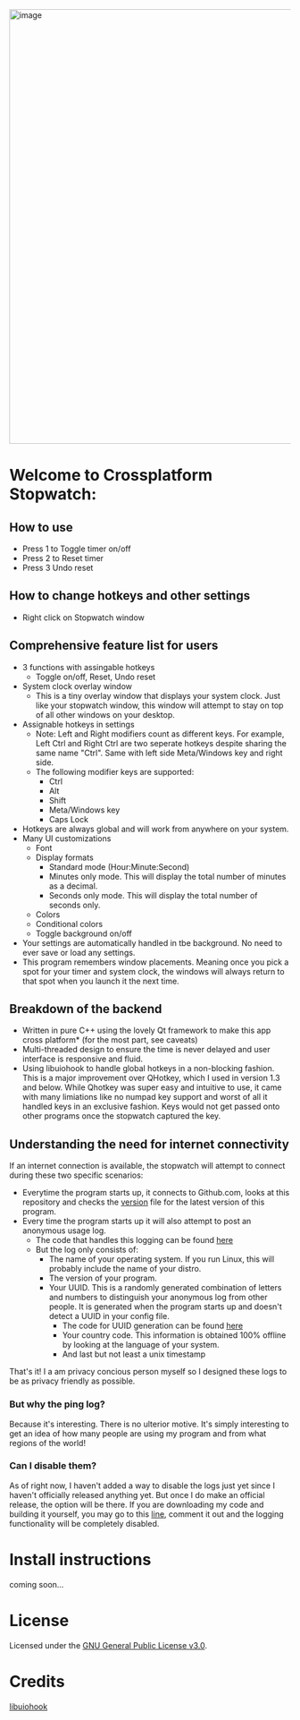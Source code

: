 <img width="1469" height="777" alt="image" src="https://github.com/user-attachments/assets/6a941f6e-9742-4c52-9898-2996d65babe5" />

# Welcome to Crossplatform Stopwatch:

## How to use
- Press 1 to Toggle timer on/off
- Press 2 to Reset timer
- Press 3 Undo reset

## How to change hotkeys and other settings
- Right click on Stopwatch window

## Comprehensive feature list for users
- 3 functions with assingable hotkeys
  - Toggle on/off, Reset, Undo reset
- System clock overlay window
  - This is a tiny overlay window that displays your system clock. Just like your stopwatch window, this window will attempt to stay on top of all other windows on your desktop.
- Assignable hotkeys in settings
  - Note: Left and Right modifiers count as different keys. For example, Left Ctrl and Right Ctrl are two seperate hotkeys despite sharing the same name "Ctrl". Same with left side Meta/Windows key and right side.
  - The following modifier keys are supported:
    - Ctrl
    - Alt
    - Shift
    - Meta/Windows key
    - Caps Lock
- Hotkeys are always global and will work from anywhere on your system.
- Many UI customizations
  - Font
  - Display formats
    - Standard mode (Hour\:Minute:Second)
    - Minutes only mode. This will display the total number of minutes as a decimal.
    - Seconds only mode. This will display the total number of seconds only. 
  - Colors
  - Conditional colors
  - Toggle background on/off
- Your settings are automatically handled in tbe background. No need to ever save or load any settings.
- This program remembers window placements. Meaning once you pick a spot for your timer and system clock, the windows will always return to that spot when you launch it the next time.

## Breakdown of the backend
- Written in pure C++ using the lovely Qt framework to make this app cross platform* (for the most part, see caveats)
- Multi-threaded design to ensure the time is never delayed and user interface is responsive and fluid.
- Using libuiohook to handle global hotkeys in a non-blocking fashion. This is a major improvement over QHotkey, which I used in version 1.3 and below. While Qhotkey was super easy and intuitive to use, it came with many limiations like no numpad key support and worst of all it handled keys in an exclusive fashion. Keys would not get passed onto other programs once the stopwatch captured the key.

## Understanding the need for internet connectivity
If an internet connection is available, the stopwatch will attempt to connect during these two specific scenarios:
- Everytime the program starts up, it connects to Github.com, looks at this repository and checks the [version](https://github.com/Bo0sted/CrossplatformStopwatch/blob/master/version/version) file for the latest version of this program.
- Every time the program starts up it will also attempt to post an anonymous usage log.
  - The code that handles this logging can be found [here](https://github.com/Bo0sted/CrossplatformStopwatch/blob/master/updatemanager.cpp#L66)
  - But the log only consists of:
    - The name of your operating system. If you run Linux, this will probably include the name of your distro.
    - The version of your program.
    - Your UUID. This is a randomly generated combination of letters and numbers to distinguish your anonymous log from other people. It is generated when the program starts up and doesn't detect a UUID in your config file.
      - The code for UUID generation can be found [here](https://github.com/Bo0sted/CrossplatformStopwatch/blob/master/qsettingsmanager.cpp#L281)
      - Your country code. This information is obtained 100% offline by looking at the language of your system.
      - And last but not least a unix timestamp


That's it! I a am privacy concious person myself so I designed these logs to be as privacy friendly as possible.

### But why the ping log?
Because it's interesting. There is no ulterior motive. It's simply interesting to get an idea of how many people are using my program and from what regions of the world!

### Can I disable them?
As of right now, I haven't added a way to disable the logs just yet since I haven't officially released anything yet. But once I do make an official release, the option will be there. If you are downloading my code and building it yourself, you may go to this [line](https://github.com/Bo0sted/CrossplatformStopwatch/blob/master/mainwindow.cpp#L332), comment it out and the logging functionality will be completely disabled.

# Install instructions
coming soon...

# License
Licensed under the [GNU General Public License v3.0](https://www.gnu.org/licenses/gpl-3.0.en.html).


# Credits
[libuiohook](https://github.com/kwhat/libuiohook)

